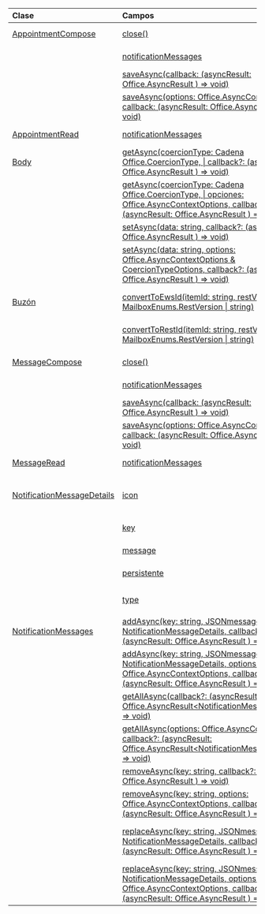 | Clase | Campos | Descripción |
|:---|:---|:---|
|[AppointmentCompose](/javascript/api/outlook/outlook.appointmentcompose)|[close()](/javascript/api/outlook/outlook.appointmentcompose#close--)|Cierra el elemento actual que se va a componer|
||[notificationMessages](/javascript/api/outlook/outlook.appointmentcompose#notificationmessages)|Obtiene los mensajes de notificación de un elemento.|
||[saveAsync(callback: (asyncResult: Office.AsyncResult <string> ) => void)](/javascript/api/outlook/outlook.appointmentcompose#saveasync-callback--asyncresult-)|Guarda un elemento de forma asincrónica.|
||[saveAsync(options: Office.AsyncContextOptions, callback: (asyncResult: Office.AsyncResult <string> ) => void)](/javascript/api/outlook/outlook.appointmentcompose#saveasync-options--callback--asyncresult-)|Guarda un elemento de forma asincrónica.|
|[AppointmentRead](/javascript/api/outlook/outlook.appointmentread)|[notificationMessages](/javascript/api/outlook/outlook.appointmentread#notificationmessages)|Obtiene los mensajes de notificación de un elemento.|
|[Body](/javascript/api/outlook/outlook.body)|[getAsync(coercionType: Cadena Office.CoercionType, \| callback?: (asyncResult: Office.AsyncResult <string> ) => void)](/javascript/api/outlook/outlook.body#getasync-coerciontype--callback--asyncresult-)|Devuelve el cuerpo actual en un formato especificado.|
||[getAsync(coercionType: Cadena Office.CoercionType, \| opciones: Office.AsyncContextOptions, callback?: (asyncResult: Office.AsyncResult <string> ) => void)](/javascript/api/outlook/outlook.body#getasync-coerciontype--options--callback--asyncresult-)|Devuelve el cuerpo actual en un formato especificado.|
||[setAsync(data: string, callback?: (asyncResult: Office.AsyncResult <void> ) => void)](/javascript/api/outlook/outlook.body#setasync-data--callback--asyncresult-)|Reemplaza todo el cuerpo con el texto especificado.|
||[setAsync(data: string, options: Office.AsyncContextOptions & CoercionTypeOptions, callback?: (asyncResult: Office.AsyncResult <void> ) => void)](/javascript/api/outlook/outlook.body#setasync-data--options--callback--asyncresult-)|Reemplaza todo el cuerpo con el texto especificado.|
|[Buzón](/javascript/api/outlook/outlook.mailbox)|[convertToEwsId(itemId: string, restVersion: MailboxEnums.RestVersion \| string)](/javascript/api/outlook/outlook.mailbox#converttoewsid-itemid--restversion-)|Convierte un identificador de elemento con formato para REST al formato EWS.|
||[convertToRestId(itemId: string, restVersion: MailboxEnums.RestVersion \| string)](/javascript/api/outlook/outlook.mailbox#converttorestid-itemid--restversion-)|Convierte un identificador de elemento con formato para EWS al formato REST.|
|[MessageCompose](/javascript/api/outlook/outlook.messagecompose)|[close()](/javascript/api/outlook/outlook.messagecompose#close--)|Cierra el elemento actual que se va a componer|
||[notificationMessages](/javascript/api/outlook/outlook.messagecompose#notificationmessages)|Obtiene los mensajes de notificación de un elemento.|
||[saveAsync(callback: (asyncResult: Office.AsyncResult <string> ) => void)](/javascript/api/outlook/outlook.messagecompose#saveasync-callback--asyncresult-)|Guarda un elemento de forma asincrónica.|
||[saveAsync(options: Office.AsyncContextOptions, callback: (asyncResult: Office.AsyncResult <string> ) => void)](/javascript/api/outlook/outlook.messagecompose#saveasync-options--callback--asyncresult-)|Guarda un elemento de forma asincrónica.|
|[MessageRead](/javascript/api/outlook/outlook.messageread)|[notificationMessages](/javascript/api/outlook/outlook.messageread#notificationmessages)|Obtiene los mensajes de notificación de un elemento.|
|[NotificationMessageDetails](/javascript/api/outlook/outlook.notificationmessagedetails)|[icon](/javascript/api/outlook/outlook.notificationmessagedetails#icon)|Una referencia a un icono que se define en el manifiesto de la sección `Resources`.|
||[key](/javascript/api/outlook/outlook.notificationmessagedetails#key)|El identificador para el mensaje de notificación.|
||[message](/javascript/api/outlook/outlook.notificationmessagedetails#message)|El texto del mensaje de notificación.|
||[persistente](/javascript/api/outlook/outlook.notificationmessagedetails#persistent)|Especifica si el mensaje debe ser persistente.|
||[type](/javascript/api/outlook/outlook.notificationmessagedetails#type)|Especifica el `ItemNotificationMessageType` mensaje de.|
|[NotificationMessages](/javascript/api/outlook/outlook.notificationmessages)|[addAsync(key: string, JSONmessage: NotificationMessageDetails, callback?: (asyncResult: Office.AsyncResult <void> ) => void)](/javascript/api/outlook/outlook.notificationmessages#addasync-key--jsonmessage--callback--asyncresult-)|Agrega una notificación a un elemento.|
||[addAsync(key: string, JSONmessage: NotificationMessageDetails, options: Office.AsyncContextOptions, callback?: (asyncResult: Office.AsyncResult <void> ) => void)](/javascript/api/outlook/outlook.notificationmessages#addasync-key--jsonmessage--options--callback--asyncresult-)|Agrega una notificación a un elemento.|
||[getAllAsync(callback?: (asyncResult: Office.AsyncResult<NotificationMessageDetails[]>) => void)](/javascript/api/outlook/outlook.notificationmessages#getallasync-callback--asyncresult-)|Devuelve todas las claves y los mensajes de un elemento.|
||[getAllAsync(options: Office.AsyncContextOptions, callback?: (asyncResult: Office.AsyncResult<NotificationMessageDetails[]>) => void)](/javascript/api/outlook/outlook.notificationmessages#getallasync-options--callback--asyncresult-)|Devuelve todas las claves y los mensajes de un elemento.|
||[removeAsync(key: string, callback?: (asyncResult: Office.AsyncResult <void> ) => void)](/javascript/api/outlook/outlook.notificationmessages#removeasync-key--callback--asyncresult-)|Quita un mensaje de notificación de un elemento.|
||[removeAsync(key: string, options: Office.AsyncContextOptions, callback?: (asyncResult: Office.AsyncResult <void> ) => void)](/javascript/api/outlook/outlook.notificationmessages#removeasync-key--options--callback--asyncresult-)|Quita un mensaje de notificación de un elemento.|
||[replaceAsync(key: string, JSONmessage: NotificationMessageDetails, callback?: (asyncResult: Office.AsyncResult <void> ) => void)](/javascript/api/outlook/outlook.notificationmessages#replaceasync-key--jsonmessage--callback--asyncresult-)|Reemplaza un mensaje de notificación que tiene una clave determinada con otro mensaje.|
||[replaceAsync(key: string, JSONmessage: NotificationMessageDetails, options: Office.AsyncContextOptions, callback?: (asyncResult: Office.AsyncResult <void> ) => void)](/javascript/api/outlook/outlook.notificationmessages#replaceasync-key--jsonmessage--options--callback--asyncresult-)|Reemplaza un mensaje de notificación que tiene una clave determinada con otro mensaje.|
